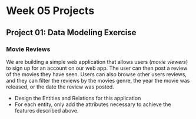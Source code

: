 # Week 05 Projects

## Project 01: Data Modeling Exercise

### Movie Reviews

We are building a simple web application that allows users (_movie viewers_) to sign up for an account on our web app. The user can then post a review of the movies they have seen. Users can also browse other users reviews, and they can filter the reviews by the movies genre, the year the movie was released, or the date the review was posted.


- Design the Entities and Relations for this application
- For each entity, only add the attributes necessary to achieve the features described above.


